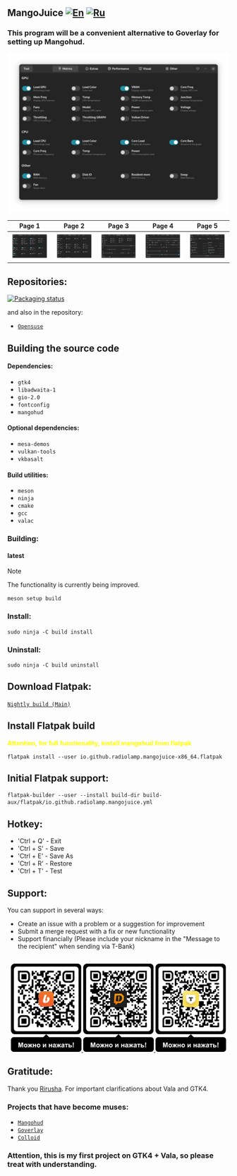 
## MangoJuice   [![En](https://img.shields.io/badge/en-green)](README.md) [![Ru](https://img.shields.io/badge/ru-gray)](docs/README-ru.md)

### This program will be a convenient alternative to Goverlay for setting up Mangohud.

<p align="center">
    <img src="data/images/screen1.png" alt="Screenshot"/>
</p>


Page 1 | Page 2 | Page 3 | Page 4| Page 5
:-:|:-:|:-:|:-:|:-:
![screen](data/images/screen1.png) | ![screen2](data/images/screen2.png) | ![screen3](data/images/screen3.png) | ![screen4](data/images/screen4.png) | ![screen4](data/images/screen5.png) 

## Repositories:
[![Packaging status](https://repology.org/badge/vertical-allrepos/mangojuice.svg)](https://repology.org/project/mangojuice/versions)

and also in the repository:

- [`Opensuse`](https://software.opensuse.org/package/mangojuice)

## Building the source code

#### Dependencies:
* `gtk4`
* `libadwaita-1`
* `gio-2.0`
* `fontconfig`
* `mangohud`

#### Optional dependencies:
* `mesa-demos`
* `vulkan-tools`
* `vkbasalt`

#### Build utilities:
* `meson`
* `ninja`
* `cmake`
* `gcc`
* `valac`

### Building:

#### latest
> [!NOTE]
> The functionality is currently being improved.
```shell
meson setup build
```

### Install:
```shell
sudo ninja -C build install
```

### Uninstall:
```shell
sudo ninja -C build uninstall
```

## Download Flatpak:
[`Nightly build (Main)`](https://github.com/radiolamp/mangojuice/actions/)

## Install Flatpak build
<strong><span style="color: yellow;">Attention, for full functionality, install mangohud from flatpak</span></strong>
```shell
flatpak install --user io.github.radiolamp.mangojuice-x86_64.flatpak
```

## Initial Flatpak support:
```shell
flatpak-builder --user --install build-dir build-aux/flatpak/io.github.radiolamp.mangojuice.yml
```

## Hotkey:
- 'Ctrl + Q' - Exit
- 'Ctrl + S' - Save
- 'Ctrl + E' - Save As
- 'Ctrl + R' - Restore
- 'Ctrl + T' - Test

## Support:

You can support in several ways:
- Create an issue with a problem or a suggestion for improvement
- Submit a merge request with a fix or new functionality
- Support financially (Please include your nickname in the "Message to the recipient" when sending via T-Bank)

<br>

<div align="center">
  <a href="https://boosty.to/radiolamp/donate">
    <img height="200" src="data/assets/boosty_qrcode.png" alt="Boosty">
  </a>
  <a href="https://www.donationalerts.com/r/radiolamp">
  <img height="200" src="data/assets/donationalerts_qrcode.png" alt="Donationalerts">
  </a>
  <a href="https://www.tbank.ru/cf/1J1DvYNesgD">
    <img height="200" src="data/assets/tbank_qrcode.png" alt="TBank">
  </a>
</div>


## Gratitude:
Thank you [Rirusha](https://gitlab.gnome.org/Rirusha). For important clarifications about Vala and GTK4.

### Projects that have become muses:
 - [`Mangohud`](https://github.com/flightlessmango/MangoHud)
 - [`Goverlay`](https://github.com/benjamimgois/goverlay)
 - [`Colloid`](https://github.com/vinceliuice/Colloid-icon-theme/)

### Attention, this is my first project on GTK4 + Vala, so please treat with understanding.
